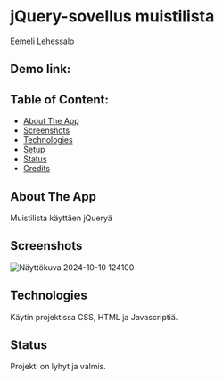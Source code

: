 # jQuery-sovellus muistilista
Eemeli Lehessalo

## Demo link:



## Table of Content:

- [About The App](#about-the-app)
- [Screenshots](#screenshots)
- [Technologies](#technologies)
- [Setup](#setup)
- [Status](#status)
- [Credits](#credits)


## About The App
Muistilista käyttäen jQueryä

## Screenshots
![Näyttökuva 2024-10-10 124100](https://github.com/user-attachments/assets/4c980cb5-3f41-4eab-a9b0-e1ccb751aeab)


## Technologies
Käytin projektissa CSS, HTML ja Javascriptiä.


## Status
Projekti on lyhyt ja valmis.


